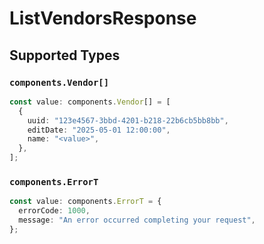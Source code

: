 # ListVendorsResponse


## Supported Types

### `components.Vendor[]`

```typescript
const value: components.Vendor[] = [
  {
    uuid: "123e4567-3bbd-4201-b218-22b6cb5bb8bb",
    editDate: "2025-05-01 12:00:00",
    name: "<value>",
  },
];
```

### `components.ErrorT`

```typescript
const value: components.ErrorT = {
  errorCode: 1000,
  message: "An error occurred completing your request",
};
```

